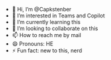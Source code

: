 - 👋 Hi, I’m @Capkstenber
- 👀 I’m interested in Teams and Copilot
- 🌱 I’m currently learning this
- 💞️ I’m looking to collaborate on this
- 📫 How to reach me by mail
- 😄 Pronouns: HE
- ⚡ Fun fact: new to this, nerd

<!---
Capkstenber/Capkstenber is a ✨ special ✨ repository because its `README.md` (this file) appears on your GitHub profile.
You can click the Preview link to take a look at your changes.
--->
